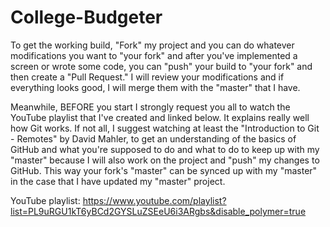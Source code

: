 # College-Budgeter

To get the working build, "Fork" my project and you can do whatever modifications you want to "your fork" and after you've implemented a screen or wrote some code, you can "push" your build to "your fork" and then create a "Pull Request." I will review your modifications and if everything looks good, I will merge them with the "master" that I have.

Meanwhile, BEFORE you start I strongly request you all to watch the YouTube playlist that I've created and linked below. It explains really well how Git works. If not all, I suggest watching at least the "Introduction to Git - Remotes" by David Mahler, to get an understanding of the basics of GitHub and what you're supposed to do and what to do to keep up with my "master" because I will also work on the project and "push" my changes to GitHub. This way your fork's "master" can be synced up with my "master" in the case that I have updated my "master" project.

YouTube playlist: https://www.youtube.com/playlist?list=PL9uRGU1kT6yBCd2GYSLuZSEeU6i3ARgbs&disable_polymer=true
